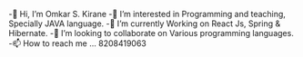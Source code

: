 -👋 Hi, I’m Omkar S. Kirane
-👀 I’m interested in Programming and teaching, Specially JAVA language.
-🌱 I’m currently Working on React Js, Spring & Hibernate.
-💞️ I’m looking to collaborate on Various programming languages.
-📫 How to reach me ... 8208419063

<!---
Omkar-S-Kirane/Omkar-S-Kirane is a ✨ special ✨ repository because its `README.md` (this file) appears on your GitHub profile.
You can click the Preview link to take a look at your changes.
--->
